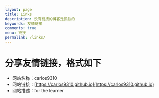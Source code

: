 ```yaml
---
layout: page
title: Links
description: 没有链接的博客是孤独的
keywords: 友情链接
comments: true
menu: 链接
permalink: /links/
---
```


# 分享友情链接，格式如下

* 网站名称：carlos9310
* 网站链接：[https://carlos9310.github.io](https://carlos9310.github.io)
* 网站描述：for the learner